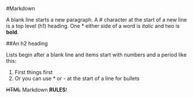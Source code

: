 #Markdown

A blank line starts a new paragraph. A # character at the start of a new line is a top level (h1) heading. One * either side of a word is *italic* and two is **bold**.

##An h2 heading

Lists begin after a blank line and items start with numbers and a period like this:

1. First things first
2. Or you can use * or - at the start of a line for bullets

<strike>HTML</strike> Markdown **RULES**!
